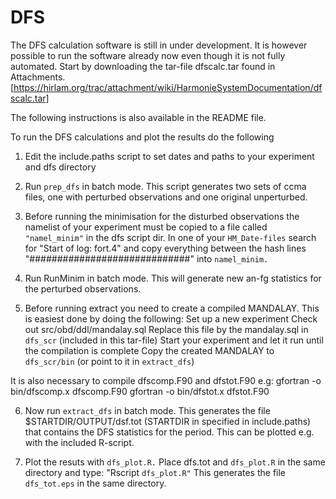 # DFS

The DFS calculation software is still in under development. It is however possible to run the software already now even though it is not fully automated.
Start by downloading the tar-file dfscalc.tar found in Attachments. [https://hirlam.org/trac/attachment/wiki/HarmonieSystemDocumentation/dfscalc.tar]

The following instructions is also available in the README file.

To run the DFS calculations and plot the results do the following

1. Edit the include.paths script to set dates and paths to your experiment and dfs directory

2. Run `prep_dfs` in batch mode. This script generates two sets of ccma files, one with perturbed observations and one original unperturbed. 

3. Before running the minimisation for the disturbed observations the namelist of your experiment must be copied to a file called `"namel_minim"` in the dfs script dir. In one of your `HM_Date-files` search for "Start of log: fort.4" and copy everything between the hash lines "#############################" into `namel_minim.`

4. Run RunMinim in batch mode. This will generate new an-fg statistics for the perturbed observations.

5. Before running extract you need to create a compiled MANDALAY. This is easiest done by doing the following:
Set up a new experiment
Check out src/obd/ddl/mandalay.sql
Replace this file by the mandalay.sql in `dfs_scr` (included in this tar-file)
Start your experiment and let it run until the compilation is complete
Copy the created MANDALAY to `dfs_scr/bin` (or point to it in `extract_dfs`)

It is also necessary to compile dfscomp.F90 and dfstot.F90 e.g:
gfortran -o bin/dfscomp.x dfscomp.F90
gfortran -o bin/dfstot.x dfstot.F90

6. Now run `extract_dfs` in batch mode. This generates the file $STARTDIR/OUTPUT/dsf.tot (STARTDIR in specified in include.paths) that contains the DFS statistics for the period. This can be plotted e.g. with the included R-script.

7. Plot the resuts with `dfs_plot.R.` Place dfs.tot and `dfs_plot.R` in the same directory and type: "Rscript `dfs_plot.R"` This generates the file `dfs_tot.eps` in the same directory.